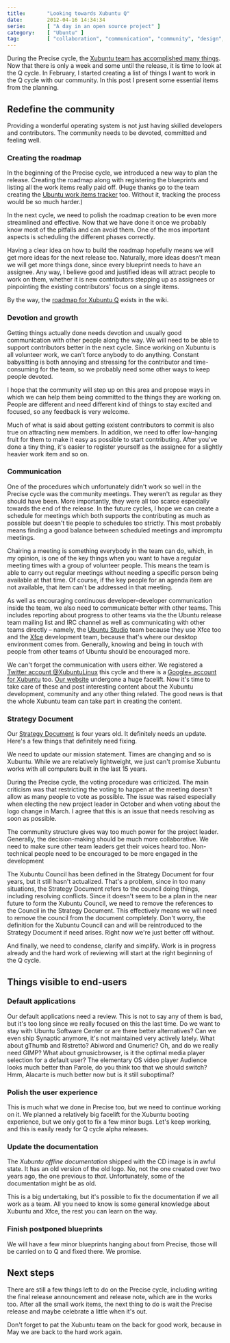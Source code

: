 ```yaml
---
title:       "Looking towards Xubuntu Q"
date:        2012-04-16 14:34:34
serie:       [ "A day in an open source project" ]
category:    [ "Ubuntu" ]
tag:         [ "collaboration", "communication", "community", "design", "development", "quantal", "roadmap", "strategy document", "Xubuntu" ]
---
```


During the Precise cycle, the [Xubuntu team has accomplished many things](http://status.ubuntu.com/ubuntu-precise/group/topic-precise-flavor-xubuntu.html). Now that there is only a week and some until the release, it is time to look at the Q cycle. In February, I started creating a list of things I want to work in the Q cycle with our community. In this post I present some essential items from the planning.

Redefine the community
----------------------

Providing a wonderful operating system is not just having skilled developers and contributors. The community needs to be devoted, committed and feeling well.

### Creating the roadmap

In the beginning of the Precise cycle, we introduced a new way to plan the release. Creating the roadmap along with registering the blueprints and listing all the work items really paid off. (Huge thanks go to the team creating the [Ubuntu work items tracker](http://status.ubuntu.com/ubuntu-precise/) too. Without it, tracking the process would be so much harder.)

In the next cycle, we need to polish the roadmap creation to be even more streamlined and effective. Now that we have done it once we probably know most of the pitfalls and can avoid them. One of the mos important aspects is scheduling the different phases correctly.

Having a clear idea on how to build the roadmap hopefully means we will get more ideas for the next release too. Naturally, more ideas doesn't mean we will get more things done, since every blueprint needs to have an assignee. Any way, I believe good and justified ideas will attract people to work on them, whether it is new contributors stepping up as assignees or pinpointing the existing contributors' focus on a single items.

By the way, the [roadmap for Xubuntu Q](https://wiki.ubuntu.com/Xubuntu/Roadmap/Goals/Q) exists in the wiki.

### Devotion and growth

Getting things actually done needs devotion and usually good communication with other people along the way. We will need to be able to support contributors better in the next cycle. Since working on Xubuntu is all volunteer work, we can't force anybody to do anything. Constant babysitting is both annoying and stressing for the contributor and time-consuming for the team, so we probably need some other ways to keep people devoted.

I hope that the community will step up on this area and propose ways in which we can help them being committed to the things they are working on. People are different and need different kind of things to stay excited and focused, so any feedback is very welcome.

Much of what is said about getting existent contributors to commit is also true on attracting new members. In addition, we need to offer low-hanging fruit for them to make it easy as possible to start contributing. After you've done a tiny thing, it's easier to register yourself as the assignee for a slightly heavier work item and so on.

### Communication

One of the procedures which unfortunately didn't work so well in the Precise cycle was the community meetings. They weren't as regular as they should have been. More importantly, they were all too scarce especially towards the end of the release. In the future cycles, I hope we can create a schedule for meetings which both supports the contributing as much as possible but doesn't tie people to schedules too strictly. This most probably means finding a good balance between scheduled meetings and impromptu meetings.

Chairing a meeting is something everybody in the team can do, which, in my opinion, is one of the key things when you want to have a regular meeting times with a group of volunteer people. This means the team is able to carry out regular meetings without needing a specific person being available at that time. Of course, if the key people for an agenda item are not available, that item can't be addressed in that meeting.

As well as encouraging continuous developer–developer communication inside the team, we also need to communicate better with other teams. This includes reporting about progress to other teams via the the Ubuntu release team mailing list and IRC channel as well as communicating with other teams directly – namely, the [Ubuntu Studio](http://ubuntustudio.org/) team because they use Xfce too and the [Xfce](http://xfce.org/) development team, because that's where our desktop environment comes from. Generally, knowing and being in touch with people from other teams of Ubuntu should be encouraged more.

We can't forget the communication with users either. We registered a [Twitter account @XubuntuLinux](https://twitter.com/#!/xubuntulinux) this cycle and there is a [Google+ account for Xubuntu](https://plus.google.com/112064450121097287690/posts) too. [Our website](http://xubuntu.org/) undergone a huge facelift. Now it's time to take care of these and post interesting content about the Xubuntu development, community and any other thing related. The good news is that the whole Xubuntu team can take part in creating the content.

### Strategy Document

Our [Strategy Document](https://wiki.ubuntu.com/Xubuntu/StrategyDocument) is four years old. It definitely needs an update. Here's a few things that definitely need fixing.

We need to update our mission statement. Times are changing and so is Xubuntu. While we are relatively lightweight, we just can't promise Xubuntu works with all computers built in the last 15 years.

During the Precise cycle, the voting procedure was criticized. The main criticism was that restricting the voting to happen at the meeting doesn't allow as many people to vote as possible. The issue was raised especially when electing the new project leader in October and when voting about the logo change in March. I agree that this is an issue that needs resolving as soon as possible.

The community structure gives way too much power for the project leader. Generally, the decision-making should be much more collaborative. We need to make sure other team leaders get their voices heard too. Non-technical people need to be encouraged to be more engaged in the development

The Xubuntu Council has been defined in the Strategy Document for four years, but it still hasn't actualized. That's a problem, since in too many situations, the Strategy Document refers to the council doing things, including resolving conflicts. Since it doesn't seem to be a plan in the near future to form the Xubuntu Council, we need to remove the references to the Council in the Strategy Document. This effectively means we will need to remove the council from the document completely. Don't worry, the definition for the Xubuntu Council can and will be reintroduced to the Strategy Document if need arises. Right now we're just better off without.

And finally, we need to condense, clarify and simplify. Work is in progress already and the hard work of reviewing will start at the right beginning of the Q cycle.

Things visible to end-users
---------------------------

### Default applications

Our default applications need a review. This is not to say any of them is bad, but it's too long since we really focused on this the last time. Do we want to stay with Ubuntu Software Center or are there better alternatives? Can we even ship Synaptic anymore, it's not maintained very actively lately. What about gThumb and Ristretto? Abiword and Gnumeric? Oh, and do we really need GIMP? What about gmusicbrowser, is it the optimal media player selection for a default user? The elementary OS video player Audience looks much better than Parole, do you think too that we should switch? Hmm, Alacarte is much better now but is it still suboptimal?

### Polish the user experience

This is much what we done in Precise too, but we need to continue working on it. We planned a relatively big facelift for the Xubuntu booting experience, but we only got to fix a few minor bugs. Let's keep working, and this is easily ready for Q cycle alpha releases.

### Update the documentation

The *Xubuntu offline documentation* shipped with the CD image is in awful state. It has an old version of the old logo. No, not the one created over two years ago, the one previous to *that*. Unfortunately, some of the documentation might be as old.

This is a big undertaking, but it's possible to fix the documentation if we all work as a team. All you need to know is some general knowledge about Xubuntu and Xfce, the rest you can learn on the way.

### Finish postponed blueprints

We will have a few minor blueprints hanging about from Precise, those will be carried on to Q and fixed there. We promise.

Next steps
----------

There are still a few things left to do on the Precise cycle, including writing the final release announcement and release note, which are in the works too. After all the small work items, the next thing to do is wait the Precise release and maybe celebrate a little when it's out.

Don't forget to pat the Xubuntu team on the back for good work, because in May we are back to the hard work again.
